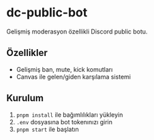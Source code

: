 
# dc-public-bot

Gelişmiş moderasyon özellikli Discord public botu.


## Özellikler

- Gelişmiş ban, mute, kick komutları
- Canvas ile gelen/giden karşılama sistemi


## Kurulum

1. `pnpm install` ile bağımlılıkları yükleyin
2. `.env` dosyasına bot tokenınızı girin
3. `pnpm start` ile başlatın

